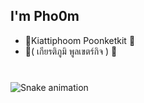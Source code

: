 <h2 align="left">I'm Pho0m <br></h2>

- 🌸Kiattiphoom Poonketkit 🌸
- 🌸( เกียรติภูมิ พูลเขตร์กิจ ) 🌸

###

<br clear="both">

<img src="https://raw.githubusercontent.com/pho0m/pho0m/blob/output/snake.svg" alt="Snake animation" />

###
